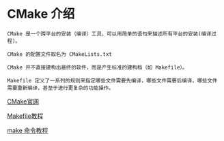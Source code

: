 # CMake 介绍
~~~
CMake 是一个跨平台的安装（编译）工具，可以用简单的语句来描述所有平台的安装(编译过程)。

CMake 的配置文件取名为 CMakeLists.txt

CMake 并不直接建构出最终的软件，而是产生标准的建构档（如 Makefile）。

Makefile 定义了一系列的规则来指定哪些文件需要先编译，哪些文件需要后编译，哪些文件需要重新编译，甚至于进行更复杂的功能操作。
~~~
[CMake官网](https://cmake.org/cmake/help/latest/guide/tutorial/index.html)
 
[Makefile教程](http://c.biancheng.net/makefile/)
 
[make 命令教程](http://www.ruanyifeng.com/blog/2015/02/make.html)
